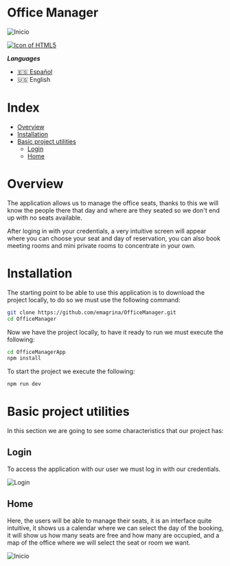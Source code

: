 ﻿# Office Manager

![Inicio](.screenshots/Home.png)

<a title="LanguagesUsed" target="_blank" href="#">
<img align="center" alt="Icon of HTML5" src="https://skillicons.dev/icons?i=dotnet,cs,rxjs,redux,react,vite,ts,sass,docker,firebase,jest,figma&theme=light">
</a>

***Languages***
- [🇪🇸 Español](https://github.com/emagrina/OfficeManager/blob/develop/README.es.md)
- 🇺🇸 English

# Index

- [Overview](#overview)
- [Installation](#installation)
- [Basic project utilities](#basic-project-utilities)
    - [Login](#login)
    - [Home](#home)

# Overview

The application allows us to manage the office seats, thanks to
this we will know the people there that day and where are they seated so
we don't end up with no seats available.

After loging in with your credentials, a very intuitive screen will appear
where you can choose your seat and day of reservation, you can also book
meeting rooms and mini private rooms to concentrate in your own.

# Installation

The starting point to be able to use this application is to download the project locally, to do so we must use the following command:
```bash
git clone https://github.com/emagrina/OfficeManager.git
cd OfficeManager
```

Now we have the project locally, to have it ready to run we must execute the following:
```bash
cd OfficeManagerApp
npm install
```
To start the project we execute the following:
```bash
npm run dev
```

# Basic project utilities

In this section we are going to see some characteristics that our project has:

## Login
To access the application with our user we must log in
with our credentials.

![Login](.screenshots/Login.png)

## Home
Here, the users will be able to manage their seats, it is an interface
quite intuitive, it shows us a calendar where we can select
the day of the booking, it will show us how many seats are free and how many
are occupied, and a map of the office where we will select the seat or
room we want.

![Inicio](.screenshots/Home.png)


